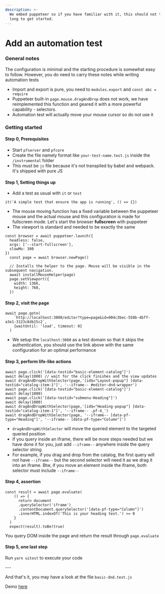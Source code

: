 ```yaml
---
description: >-
  We embed puppeteer so if you have familiar with it, this should not take you
  long to get started.
---
```


# Add an automation test

### General notes

The configuration is minimal and the starting procedure is somewhat easy to follow. However, you do need to carry these notes while writing automation tests

* Import and export is pure, you need to `modules.export` and `const abc = require`
* Puppeteer built-in `page.mouse.dragAndDrop` does not work, we have reimplemented this function and geared it with a more powerful capability - selectors.&#x20;
* Automation test will actually move your mouse cursor so do not use it

### Getting started

#### Step 0, Prerequisites

* Start `pfserver` and `pfcore`
* Create the file namely format like `your-test-name.test.js` inside the `/instrumental` folder
* This must be `js` file because it's not transpiled by babel and webpack. It's shipped with pure JS

#### Step 1, Setting things up

* Add a test as usual with `it` or `test`

```
it('A simple test that ensure the app is running', () => {})
```

* The mouse moving function has a fixed variable between the puppeteer mouse and the actual mouse and this configuration is made for fullscreen mode. Let's start the browser **fullscreen** with puppeteer
* The viewport is standard and needed to be exactly the same

```
const browser = await puppeteer.launch({ 
  headless: false, 
  args: ['--start-fullscreen'], 
  slowMo: 300 
})
  const page = await browser.newPage()

  // Installs the helper to the page. Mouse will be visible in the subsequent navigation.
  await installMouseHelper(page)
  page.setViewport({
    width: 1366,
    height: 768,
  })
```

#### Step 2, visit the page

```
await page.goto(
    `http://localhost:3000/editor?type=page&id=004c3bec-550b-4bff-a3e1-3123c8db15c2`,
    {waitUntil: 'load', timeout: 0}
  )
```

* We setup the `localhost:3000` as a test domain so that it skips the authentication, you should use the link above with the same configuration for an optimal performance

#### Step 3, perform life-like actions

```
await page.click('[data-testid="basic-element-catalog"]')
await delay(1000) // wait for the click finishes and the view updates
await dragAndDropWithSelector(page,'[id$="Layout-popup"] [data-testid="catalog-item-1"]', '--iframe-- #editor-dnd-wrapper')
await page.click('[data-testid="basic-element-catalog"]')
await delay(1000)
await page.click('[data-testid="submenu-Heading"]')
await delay(1000)
await dragAndDropWithSelector(page,'[id$="Heading-popup"] [data-testid="catalog-item-1"]', '--iframe-- .pf-4_')
await dragAndDropWithSelector(page, '--iframe-- [data-pf-type="Heading"]', '--iframe-- [data-pf-type="Column"]')
```

* `dragAndDropWithSelector` will move the queried element to the targeted queried position
* If you query inside an iframe, there will be more steps needed but we have done it for you, just add `--iframe--` anywhere inside the query selector string
* For example, if you drag and drop from the catalog, the first query will not have `--iframe--` but the second selector will need it as we drag it into an iframe. Btw, if you move an element inside the iframe, both selector must include `--iframe--`&#x20;

#### Step 4, assertion

```
const result = await page.evaluate(
    () => {
      return document
      .querySelector('iframe')
      .contentDocument.querySelector('[data-pf-type="Column"]')
      .innerHTML.indexOf('This is your heading text.') >= 0
    }   
  )
  expect(result).toBe(true)
```

You query DOM inside the page and return the result through `page.evaluate`&#x20;

#### Step 5, one last step

Run `yarn uitest` to execute your code

\---

And that's it, you may have a look at the file `basic-dnd.test.js`

Demo [here](https://www.loom.com/share/2190d8a85bde4f3286a95372934a9c20)
